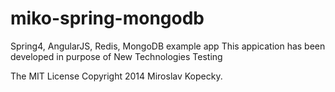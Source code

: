 miko-spring-mongodb
===================

Spring4, AngularJS, Redis, MongoDB example app
This appication has been developed in purpose of New Technologies Testing 



 The MIT License
 Copyright 2014 Miroslav Kopecky.


